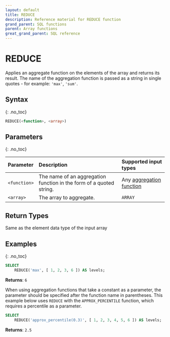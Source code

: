 ```yaml
---
layout: default
title: REDUCE
description: Reference material for REDUCE function
grand_parent: SQL functions
parent: Array functions
great_grand_parent: SQL reference
---
```


# REDUCE

Applies an aggregate function on the elements of the array and returns its result. The name of the aggregation function is passed as a string in single quotes - for example: `'max'`, `'sum'`.

## Syntax
{: .no_toc}

```sql
REDUCE(<function>, <array>)
```

## Parameters
{: .no_toc}

| Parameter | Description                                       | Supported input types | 
| :--------- | :------------------------------------------------- | :----------|
| `<function>` | The name of an aggregation function in the form of a quoted string. | Any [aggregation function](../aggregation/) |
| `<array>`          | The array to aggregate. | `ARRAY` |

## Return Types
Same as the element data type of the input array

## Examples
{: .no_toc}

```sql
SELECT
	REDUCE('max', [ 1, 2, 3, 6 ]) AS levels;
```

**Returns**: `6`

When using aggregation functions that take a constant as a parameter, the parameter should be specified after the function name in parentheses. This example below uses `REDUCE` with the `APPROX_PERCENTILE` function, which requires a percentile as a parameter.

```sql
SELECT
	REDUCE('approx_percentile(0.3)', [ 1, 2, 3, 4, 5, 6 ]) AS levels;
```
**Returns**: `2.5`
